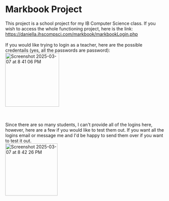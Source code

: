# Markbook Project

This project is a school project for my IB Computer Science class. If you wish to access the whole functioning project, here is the link: 
<br>
https://daniella.ihscompsci.com/markbook/markbookLogin.php
<br>
<br>
If you would like trying to login as a teacher, here are the possible credentails (yes, all the passwords are password):<br>
<img width="170" alt="Screenshot 2025-03-07 at 8 41 06 PM" src="https://github.com/user-attachments/assets/0096f729-0eb2-4b2e-a9ba-8a4b4066f7c4" />

<br>
<br> 
Since there are so many students, I can't provide all of the logins here, however, here are a few if you would like to test them out. If you want all the logins email or message me and I'd be happy to send them over if you want to test it out.
<br>
<img width="165" alt="Screenshot 2025-03-07 at 8 42 26 PM" src="https://github.com/user-attachments/assets/02b3b092-7c3f-4bae-9918-b31cbdaa5664" />
